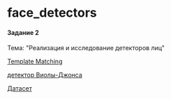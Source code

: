 # face_detectors

#### Задание 2
Тема: "Реализация и исследование детекторов лиц"

[Template Matching](tm.py)

[детектор Виолы-Джонса](vj.py)


[Датасет](s3)
